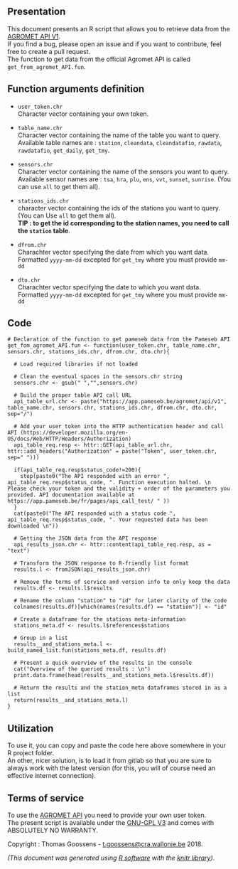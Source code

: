 Presentation
------------

This document presents an R script that allows you to retrieve data from
the [AGROMET API V1](https://app.pameseb.be/fr/pages/api_call_test/).  
If you find a bug, please open an issue and if you want to contribute,
feel free to create a pull request.  
The function to get data from the official Agromet API is called
`get_from_agromet_API.fun`.

Function arguments definition
-----------------------------

-   `user_token.chr`  
    Character vector containing your own token.

-   `table_name.chr`  
    Character vector containing the name of the table you want to
    query.  
    Available table names are : `station`, `cleandata`, `cleandatafio`,
    `rawdata`, `rawdatafio`, `get_daily`, `get_tmy`.

-   `sensors.chr`  
    Character vector containing the name of the sensors you want to
    query.  
    Available sensor names are : `tsa`, `hra`, `plu`, `ens`, `vvt`,
    `sunset`, `sunrise`. (You can use `all` to get them all).

-   `stations_ids.chr`  
    character vector containing the ids of the stations you want to
    query. (You can Use `all` to get them all).  
    **TIP : to get the id corresponding to the station names, you need
    to call the `station` table**.

-   `dfrom.chr`  
    Charachter vector specifying the date from which you want data.  
    Formatted `yyyy-mm-dd` excepted for `get_tmy` where you must provide
    `mm-dd`

-   `dto.chr`  
    Charachter vector specifying the date to which you want data.  
    Formatted `yyyy-mm-dd` excepted for `get_tmy` where you must provide
    `mm-dd`

Code
----

    # Declaration of the function to get pameseb data from the Pameseb API 
    get_fom_agromet_API.fun <- function(user_token.chr, table_name.chr, sensors.chr, stations_ids.chr, dfrom.chr, dto.chr){
      
      # Load required libraries if not loaded
      
      # Clean the eventual spaces in the sensors.chr string
      sensors.chr <- gsub(" ","",sensors.chr)
      
      # Build the proper table API call URL
      api_table_url.chr <- paste("https://app.pameseb.be/agromet/api/v1", table_name.chr, sensors.chr, stations_ids.chr, dfrom.chr, dto.chr, sep="/")
      
      # Add your user token into the HTTP authentication header and call API (https://developer.mozilla.org/en-US/docs/Web/HTTP/Headers/Authorization)
      api_table_req.resp <- httr::GET(api_table_url.chr, httr::add_headers("Authorization" = paste("Token", user_token.chr, sep=" ")))
      
      if(api_table_req.resp$status_code!=200){
        stop(paste0("The API responded with an error ", api_table_req.resp$status_code, ". Function execution halted. \n Please check your token and the validity + order of the parameters you provided. API documentation available at https://app.pameseb.be/fr/pages/api_call_test/ " ))
      }
      cat(paste0("The API responded with a status code ", api_table_req.resp$status_code, ". Your requested data has been downloaded \n"))
      
      # Getting the JSON data from the API response
      api_results_json.chr <- httr::content(api_table_req.resp, as = "text")
      
      # Transform the JSON response to R-friendly list format
      results.l <- fromJSON(api_results_json.chr)
      
      # Remove the terms of service and version info to only keep the data
      results.df <- results.l$results
      
      # Rename the column "station" to "id" for later clarity of the code
      colnames(results.df)[which(names(results.df) == "station")] <- "id"
      
      # Create a dataframe for the stations meta-information
      stations_meta.df <- results.l$references$stations
      
      # Group in a list
      results__and_stations_meta.l <- build_named_list.fun(stations_meta.df, results.df)
      
      # Present a quick overview of the results in the console
      cat("Overview of the queried results : \n")
      print.data.frame(head(results__and_stations_meta.l$results.df))
      
      # Return the results and the station_meta dataframes stored in as a list 
      return(results__and_stations_meta.l)
    }

Utilization
-----------

To use it, you can copy and paste the code here above somewhere in your
R project folder.  
An other, nicer solution, is to load it from gitlab so that you are sure
to always work with the latest version (for this, you will of course
need an effective internet connection).

Terms of service
----------------

To use the [AGROMET API](https://app.pameseb.be/fr/pages/api_call_test/)
you need to provide your own user token.  
The present script is available under the [GNU-GPL
V3](https://www.gnu.org/licenses/gpl-3.0.en.html) and comes with
ABSOLUTELY NO WARRANTY.

Copyright : Thomas Goossens - <t.goossens@cra.wallonie.be> 2018.

*(This document was generated using [R
software](https://www.r-project.org/) with the [knitr
library](https://deanattali.com/2015/03/24/knitrs-best-hidden-gem-spin/))*.
